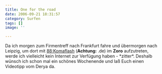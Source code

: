 ```yaml
---
title: One for the road
date: 2006-09-21 18:31:57
category: Surfen
tags: []
image: ''

---
```


Da ich morgen zum Firmentreff nach Frankfurt fahre und übermorgen nach Leipzig, um dort mit [88:Komaflash](http://www.88komaflash.de/) (**Achtung:** .de) im **Zoro** aufzutreten, werde ich vielleicht kein Internet zur Verfügung haben - \*zitter\*. Deshalb wünsch ich schon mal ein schönes Wochenende und laß Euch einen Videotipp vom Derya da.
